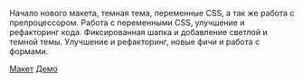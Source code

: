 Начало нового макета, темная тема, переменные CSS, а так же работа с препроцессором.
Работа с переменными CSS, улучшение и рефакторинг кода.
Фиксированная шапка и добавление светлой и темной темы.
Улучшение и рефакторинг, новые фичи и работа с формами.

[Макет](https://www.figma.com/file/DWC8bvlmjQgrxBfxIS1e6z/%D0%BF%D1%80%D0%BE%D0%B4%D0%B2%D0%B8%D0%B6%D0%B5%D0%BD%D0%B8%D0%B5-%D0%B1%D0%B8%D0%B7%D0%BD%D0%B5%D1%81%D0%B0?node-id=17%3A157)
[Демо](https://michaellegedza.github.io/Product/)